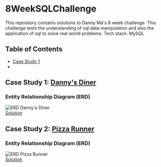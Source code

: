 # 8WeekSQLChallenge
This repository contains solutions to Danny Ma's 8 week challenge. This challenge tests the understanding of sql data manipulation and also the application of sql to solve real world problems.
Tech stack: MySQL

## Table of Contents 

- [Case Study 1](#case-study-1)
- 

## Case Study 1: [Danny's Diner](https://8weeksqlchallenge.com/case-study-1/)
### Entity Relationship Diagram (ERD)
![ERD Danny's Diner](https://user-images.githubusercontent.com/118802056/235641793-09208928-7b15-4869-8db1-472733e5a4f0.png)
<br>
[Solution](https://github.com/OmarCypha700/8WeekSQLChallenge/blob/main/WEEK%201:%20Danny's%20Diner.md)

## Case Study 2: [Pizza Runner](https://8weeksqlchallenge.com/case-study-2/)
### Entity Relationship Diagram (ERD)
![ERD Pizza Runner]()
<br>
[Solution]()

